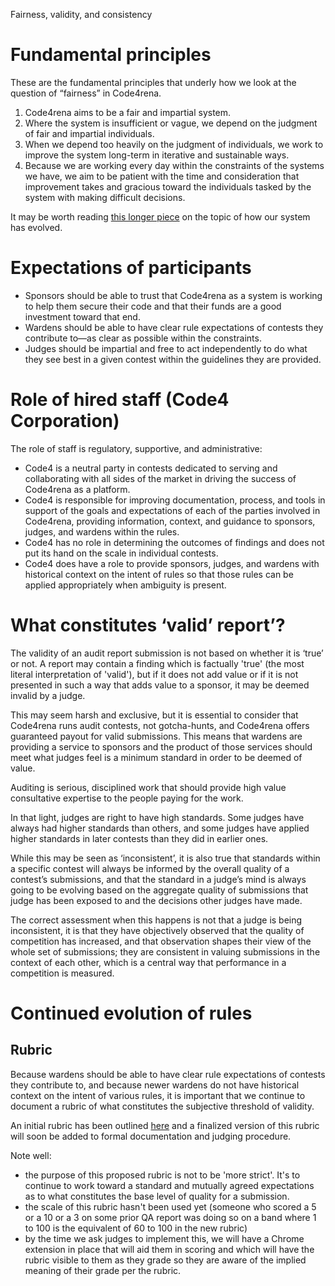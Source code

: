 
Fairness, validity, and consistency

# Fundamental principles

These are the fundamental principles that underly how we look at the question of “fairness” in Code4rena.

1. Code4rena aims to be a fair and impartial system.
1. Where the system is insufficient or vague, we depend on the judgment of fair and impartial individuals.
1. When we depend too heavily on the judgment of individuals, we work to improve the system long-term in iterative and sustainable ways.
1. Because we are working every day within the constraints of the systems we have, we aim to be patient with the time and consideration that improvement takes and gracious toward the individuals tasked by the system with making difficult decisions.

It may be worth reading [this longer piece](https://github.com/code-423n4/org/discussions/36) on the topic of how our system has evolved.

# Expectations of participants

- Sponsors should be able to trust that Code4rena as a system is working to help them secure their code and that their funds are a good investment toward that end.
- Wardens should be able to have clear rule expectations of contests they contribute to—as clear as possible within the constraints.
- Judges should be impartial and free to act independently to do what they see best in a given contest within the guidelines they are provided.

# Role of hired staff (Code4 Corporation)

The role of staff is regulatory, supportive, and administrative:

- Code4 is a neutral party in contests dedicated to serving and collaborating with all sides of the market in driving the success of Code4rena as a platform.
- Code4 is responsible for improving documentation, process, and tools in support of the goals and expectations of each of the parties involved in Code4rena, providing information, context, and guidance to sponsors, judges, and wardens within the rules.
- Code4 has no role in determining the outcomes of findings and does not put its hand on the scale in individual contests.
- Code4 does have a role to provide sponsors, judges, and wardens with historical context on the intent of rules so that those rules can be applied appropriately when ambiguity is present.

# What constitutes ‘valid’ report’?

The validity of an audit report submission is not based on whether it is ‘true’ or not. A report may contain a finding which is factually 'true' (the most literal interpretation of 'valid'), but if it does not add value or if it is not presented in such a way that adds value to a sponsor, it may be deemed invalid by a judge.

This may seem harsh and exclusive, but it is essential to consider that Code4rena runs audit contests, not gotcha-hunts, and Code4rena offers guaranteed payout for valid submissions. This means that wardens are providing a service to sponsors and the product of those services should meet what judges feel is a minimum standard in order to be deemed of value.

Auditing is serious, disciplined work that should provide high value consultative expertise to the people paying for the work.

In that light, judges are right to have high standards. Some judges have always had higher standards than others, and some judges have applied higher standards in later contests than they did in earlier ones.

While this may be seen as ‘inconsistent’, it is also true that standards within a specific contest will always be informed by the overall quality of a contest’s submissions, and that the standard in a judge’s mind is always going to be evolving based on the aggregate quality of submissions that judge has been exposed to and the decisions other judges have made.

The correct assessment when this happens is not that a judge is being inconsistent, it is that they have objectively observed that the quality of competition has increased, and that observation shapes their view of the whole set of submissions; they are consistent in valuing submissions in the context of each other, which is a central way that performance in a competition is measured.

# Continued evolution of rules

## Rubric

Because wardens should be able to have clear rule expectations of contests they contribute to, and because newer wardens do not have historical context on the intent of various rules, it is important that we continue to document a rubric of what constitutes the subjective threshold of validity.

An initial rubric has been outlined [here](https://github.com/code-423n4/org/discussions/34) and a finalized version of this rubric will soon be added to formal documentation and judging procedure.

Note well:

- the purpose of this proposed rubric is not to be 'more strict'. It's to continue to work toward a standard and mutually agreed expectations as to what constitutes the base level of quality for a submission.
- the scale of this rubric hasn't been used yet (someone who scored a 5 or a 10 or a 3 on some prior QA report was doing so on a band where 1 to 100 is the equivalent of 60 to 100 in the new rubric)
- by the time we ask judges to implement this, we will have a Chrome extension in place that will aid them in scoring and which will have the rubric visible to them as they grade so they are aware of the implied meaning of their grade per the rubric.
